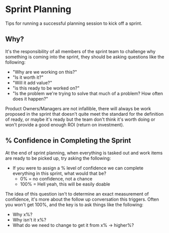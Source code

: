 # Sprint Planning
Tips for running a successful planning session to kick off a sprint.

## Why?
It's the responsibility of all members of the sprint team to challenge why something is coming into the sprint, they should be asking questions like the following:
- "Why are we working on this?"
- "Is it worth it?"
- "Will it add value?"
- "is this ready to be worked on?"
- "Is the problem we're trying to solve that much of a problem? How often does it happen?"

Product Owners/Managers are not infallible, there will always be work proposed in the sprint that doesn't quite meet the standard for the definition of ready, or maybe it's ready but the team don't think it's worth doing or won't provide a good enough ROI (return on investment).


## % Confidence in Completing the Sprint
At the end of sprint planning, when everything is tasked out and work items are ready to be picked up, try asking the following:
- If you were to assign a % level of confidence we can complete everything in this sprint, what would that be?
  - 0% = no confidence, not a chance
  - 100% = Hell yeah, this will be easily doable
 
The idea of this question isn't to determine an exact measurement of confidence, it's more about the follow up conversation this triggers. Often you won't get 100%, and the key is to ask things like the following:
- Why x%?
- Why isn't it x%?
- What do we need to change to get it from x% -> higher%?
